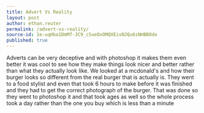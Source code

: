 ```yaml
---
title: Advert Vs Reality
layout: post
author: ethan.reuter
permalink: /advert-vs-reality/
source-id: 1e-uqHbo1DmMf-3C9_cSueOxOMQXEivNJQu6sNHBBOdo
published: true
---
```

Adverts can be very deceptive and with photoshop it makes them even better it was cool to see how they make things look nicer and better rather than what they actually look like. We looked at a mcdonald's and how their burger looks so different from the real burger that is actually is. They went to a food stylist and even that took 6 hours to make before it was finished and they had to get the correct photograph of the burger. That was done so they went to photoshop it and that took ages as well so the whole process took a day rather than the one you buy which is less than a minute

